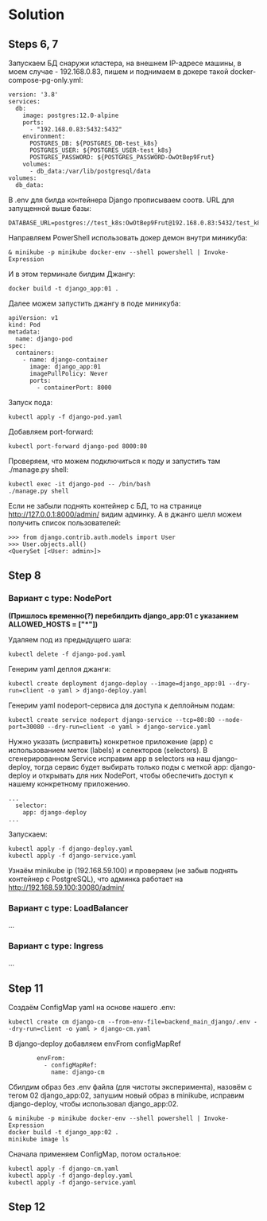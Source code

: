# Solution

## Steps 6, 7
Запускаем БД снаружи кластера, на внешнем IP-адресе машины, в моем случае - 192.168.0.83, пишем и поднимаем в докере такой docker-compose-pg-only.yml:
```
version: '3.8'
services:
  db:
    image: postgres:12.0-alpine
    ports:
      - "192.168.0.83:5432:5432"
    environment:
      POSTGRES_DB: ${POSTGRES_DB-test_k8s}
      POSTGRES_USER: ${POSTGRES_USER-test_k8s}
      POSTGRES_PASSWORD: ${POSTGRES_PASSWORD-OwOtBep9Frut}
    volumes:
      - db_data:/var/lib/postgresql/data
volumes:
  db_data:
```
В .env для билда контейнера Django прописываем соотв. URL для запущенной выше базы:
```
DATABASE_URL=postgres://test_k8s:OwOtBep9Frut@192.168.0.83:5432/test_k8s
```
Направляем PowerShell использовать докер демон внутри миникуба:
```
& minikube -p minikube docker-env --shell powershell | Invoke-Expression
```
И в этом терминале билдим Джангу:
```
docker build -t django_app:01 .
```
Далее можем запустить джангу в поде миникуба:
```
apiVersion: v1
kind: Pod
metadata:
  name: django-pod
spec:
  containers:
    - name: django-container
      image: django_app:01
      imagePullPolicy: Never
      ports:
        - containerPort: 8000
```
Запуск пода:
```
kubectl apply -f django-pod.yaml
```
Добавляем port-forward:
```
kubectl port-forward django-pod 8000:80
```
Проверяем, что можем подключиться к поду и запустить там ./manage.py shell:
```
kubectl exec -it django-pod -- /bin/bash
./manage.py shell
```
Если не забыли поднять контейнер с БД, то на странице http://127.0.0.1:8000/admin/ видим админку. А в джанго шелл можем получить список пользователей:
```
>>> from django.contrib.auth.models import User
>>> User.objects.all()
<QuerySet [<User: admin>]>
```

## Step 8

### Вариант с type: NodePort

**(Пришлось временно(?) перебилдить django_app:01 с указанием ALLOWED_HOSTS = ["*"])**

Удаляем под из предыдущего шага:
```
kubectl delete -f django-pod.yaml
```
Генерим yaml деплоя джанги:
```
kubectl create deployment django-deploy --image=django_app:01 --dry-run=client -o yaml > django-deploy.yaml
```
Генерим yaml nodeport-сервиса для доступа к деплойным подам:
```
kubectl create service nodeport django-service --tcp=80:80 --node-port=30080 --dry-run=client -o yaml > django-service.yaml
```
Нужно указать (исправить) конкретное приложение (app) с использованием меток (labels) и селекторов (selectors). В сгенерированном Service исправим app в selectors на наш django-deploy, тогда сервис будет выбирать только поды с меткой app: django-deploy и открывать для них NodePort, чтобы обеспечить доступ к нашему конкретному приложению.
```
...
  selector:
    app: django-deploy
...
```
Запускаем:
```
kubectl apply -f django-deploy.yaml
kubectl apply -f django-service.yaml
```
Узнаём minikube ip (192.168.59.100) и проверяем (не забыв поднять контейнер с PostgreSQL), что админка работает на http://192.168.59.100:30080/admin/

### Вариант с type: LoadBalancer 
...

### Вариант с type: Ingress 
...

## Step 11
Создаём ConfigMap yaml на основе нашего .env:
```
kubectl create cm django-cm --from-env-file=backend_main_django/.env --dry-run=client -o yaml > django-cm.yaml
```
В django-deploy добавляем envFrom configMapRef
```
        envFrom:
          - configMapRef:
            name: django-cm
``` 
Сбилдим образ без .env файла (для чистоты эксперимента), назовём с тегом 02 django_app:02, запушим новый образ в minikube, исправим django-deploy, чтобы использовал django_app:02.
```
& minikube -p minikube docker-env --shell powershell | Invoke-Expression
docker build -t django_app:02 .
minikube image ls
```

Сначала применяем ConfigMap, потом остальное:
```
kubectl apply -f django-cm.yaml
kubectl apply -f django-deploy.yaml
kubectl apply -f django-service.yaml
```

## Step 12
